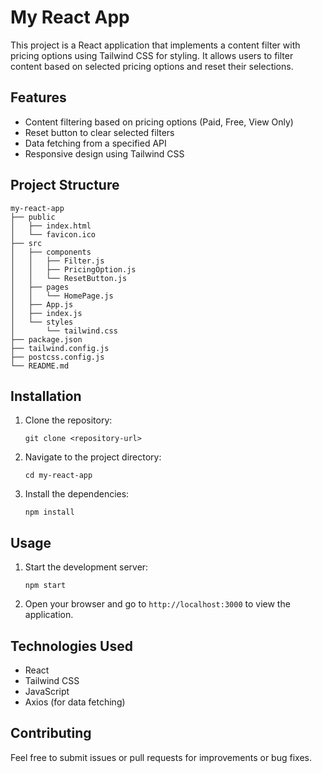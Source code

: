 # My React App

This project is a React application that implements a content filter with pricing options using Tailwind CSS for styling. It allows users to filter content based on selected pricing options and reset their selections.

## Features

- Content filtering based on pricing options (Paid, Free, View Only)
- Reset button to clear selected filters
- Data fetching from a specified API
- Responsive design using Tailwind CSS

## Project Structure

```
my-react-app
├── public
│   ├── index.html
│   └── favicon.ico
├── src
│   ├── components
│   │   ├── Filter.js
│   │   ├── PricingOption.js
│   │   └── ResetButton.js
│   ├── pages
│   │   └── HomePage.js
│   ├── App.js
│   ├── index.js
│   └── styles
│       └── tailwind.css
├── package.json
├── tailwind.config.js
├── postcss.config.js
└── README.md
```

## Installation

1. Clone the repository:
   ```
   git clone <repository-url>
   ```

2. Navigate to the project directory:
   ```
   cd my-react-app
   ```

3. Install the dependencies:
   ```
   npm install
   ```

## Usage

1. Start the development server:
   ```
   npm start
   ```

2. Open your browser and go to `http://localhost:3000` to view the application.

## Technologies Used

- React
- Tailwind CSS
- JavaScript
- Axios (for data fetching)

## Contributing

Feel free to submit issues or pull requests for improvements or bug fixes.